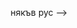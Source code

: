 <p align="center">
  някъв рус
<!--   <img width="1200" src="https://media.discordapp.net/attachments/884052584762077245/1131934217400492073/Group_296.jpg?width=1920&height=859">
  <!-- make this an animated gif at some point ^^^ (07/11/22 - date of comment) --> -->
</p>
